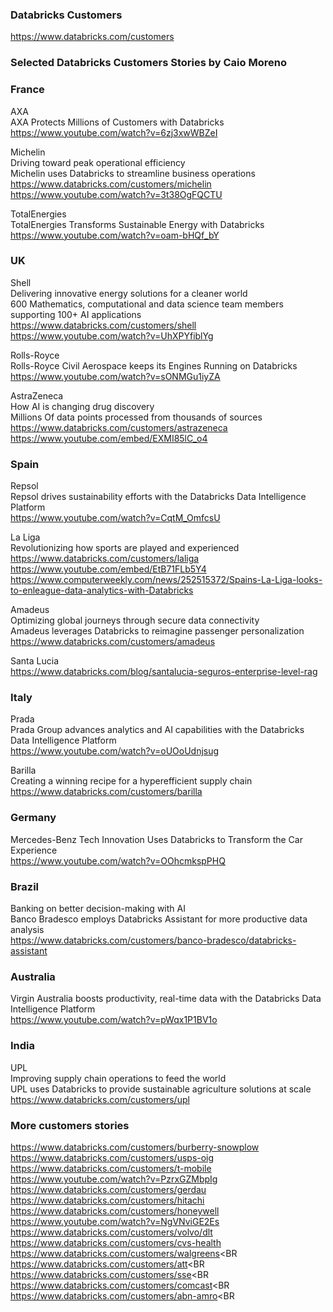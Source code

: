 ### Databricks Customers 
https://www.databricks.com/customers

### Selected Databricks Customers Stories by Caio Moreno

### France

AXA<BR>
AXA Protects Millions of Customers with Databricks<BR>
https://www.youtube.com/watch?v=6zj3xwWBZeI<BR>

Michelin<BR>
Driving toward peak operational efficiency<BR>
Michelin uses Databricks to streamline business operations<BR>
https://www.databricks.com/customers/michelin<BR>
https://www.youtube.com/watch?v=3t38OgFQCTU<BR>

TotalEnergies<BR>
TotalEnergies Transforms Sustainable Energy with Databricks<BR>
https://www.youtube.com/watch?v=oam-bHQf_bY<BR>


### UK

Shell<BR>
Delivering innovative energy solutions for a cleaner world<BR>
600 Mathematics, computational and data science team members supporting 100+ AI applications<BR>
https://www.databricks.com/customers/shell<BR>
https://www.youtube.com/watch?v=UhXPYfiblYg<BR>

Rolls-Royce<BR>
Rolls-Royce Civil Aerospace keeps its Engines Running on Databricks<BR>
https://www.youtube.com/watch?v=sONMGu1iyZA<BR>

AstraZeneca<BR>
How AI is changing drug discovery<BR>
Millions Of data points processed from thousands of sources<BR>
https://www.databricks.com/customers/astrazeneca<BR>
https://www.youtube.com/embed/EXMI85lC_o4<BR>

  
### Spain 

Repsol<BR>
Repsol drives sustainability efforts with the Databricks Data Intelligence Platform<BR>
https://www.youtube.com/watch?v=CqtM_OmfcsU<BR>



La Liga<BR>
Revolutionizing how sports are played and experienced<BR>
https://www.databricks.com/customers/laliga<BR>
https://www.youtube.com/embed/EtB71FLb5Y4<BR>
https://www.computerweekly.com/news/252515372/Spains-La-Liga-looks-to-enleague-data-analytics-with-Databricks<BR>

Amadeus<BR>
Optimizing global journeys through secure data connectivity<BR>
Amadeus leverages Databricks to reimagine passenger personalization<BR>
https://www.databricks.com/customers/amadeus<BR>

Santa Lucia<BR>
https://www.databricks.com/blog/santalucia-seguros-enterprise-level-rag<BR>



### Italy 

Prada<BR>
Prada Group advances analytics and AI capabilities with the Databricks Data Intelligence Platform<BR>
https://www.youtube.com/watch?v=oUOoUdnjsug<BR>

Barilla<BR>
Creating a winning recipe for a hyperefficient supply chain<BR>
https://www.databricks.com/customers/barilla

### Germany
Mercedes-Benz Tech Innovation Uses Databricks to Transform the Car Experience<BR>
https://www.youtube.com/watch?v=OOhcmkspPHQ<BR>

### Brazil

Banking on better decision-making with AI<BR>
Banco Bradesco employs Databricks Assistant for more productive data analysis<BR>
https://www.databricks.com/customers/banco-bradesco/databricks-assistant<BR>



### Australia

Virgin Australia boosts productivity, real-time data with the Databricks Data Intelligence Platform<BR>
https://www.youtube.com/watch?v=pWqx1P1BV1o<BR>

### India 

UPL<BR>
Improving supply chain operations to feed the world<BR>
UPL uses Databricks to provide sustainable agriculture solutions at scale<BR>
https://www.databricks.com/customers/upl<BR>


### More customers stories
https://www.databricks.com/customers/burberry-snowplow  <BR>
https://www.databricks.com/customers/usps-oig<BR>
https://www.databricks.com/customers/t-mobile<BR>
https://www.youtube.com/watch?v=PzrxGZMbpIg<BR>
https://www.databricks.com/customers/gerdau<BR>
https://www.databricks.com/customers/hitachi<BR>
https://www.databricks.com/customers/honeywell<BR>
https://www.youtube.com/watch?v=NgVNviGE2Es<BR>
https://www.databricks.com/customers/volvo/dlt<BR>
https://www.databricks.com/customers/cvs-health<BR>
https://www.databricks.com/customers/walgreens<BR
https://www.databricks.com/customers/att<BR
https://www.databricks.com/customers/sse<BR
https://www.databricks.com/customers/comcast<BR
https://www.databricks.com/customers/abn-amro<BR







